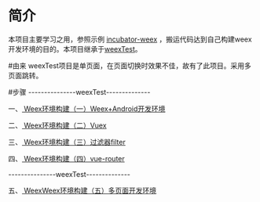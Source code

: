 # 简介
本项目主要学习之用，参照示例 [incubator-weex](https://github.com/apache/incubator-weex) ，搬运代码达到自己构建weex开发环境的目的。本项目继承于[weexTest](https://github.com/xuyitao/weexTest)。

#由来
weexTest项目是单页面，在页面切换时效果不佳，故有了此项目。采用多页面跳转。

#步骤
---------------weexTest--------------

一、[ Weex环境构建（一）Weex+Android开发环境 ](http://blog.csdn.net/oqqmihu123/article/details/65631808)

二、[ Weex环境构建（二）Vuex ](http://blog.csdn.net/oqqmihu123/article/details/66971425)

三、[ Weex环境构建（三）过滤器filter ](http://blog.csdn.net/oqqmihu123/article/details/66972032)

四、[ Weex环境构建（四）vue-router ](http://blog.csdn.net/oqqMiHu123/article/details/68061302)

---------------weexTest--------------

五、[ WeexWeex环境构建（五）多页面开发环境 ](http://blog.csdn.net/oqqMiHu123/article/details/68925359)

